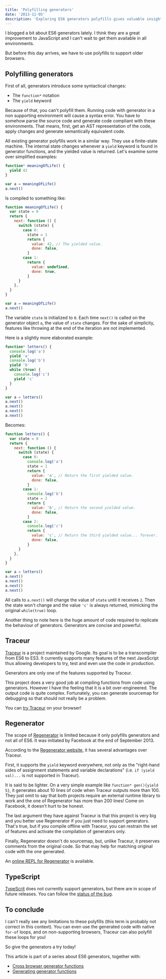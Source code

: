 ```yaml
---
title: 'Polyfilling generators'
date: '2013-11-05'
description: 'Exploring ES6 generators polyfills gives valuable insights about the internal mechanisms used by them.'
---
```


I blogged a bit about ES6 generators lately. I think they are a great improvement to JavaScript and I can't wait to get them available in all environments.

But before this day arrives, we have to use polyfills to support older browsers.

## Polyfilling generators

First of all, generators introduce some syntactical changes:

- The `function*` notation
- The `yield` keyword

Because of that, you can't polyfill them. Running code with generator in a non supporting environment will cause a syntax error. You have to somehow parse the source code and generate code compliant with these environments. That means, first, get an AST representation of the code, apply changes and generate semantically equivalent code.

All existing generator polyfills work in a similar way. They use a finite-state machine. The internal state changes whenever a `yield` keyword is found in generator functions, and the yielded value is returned. Let's examine some over simplified examples:

```javascript
function* meaningOfLife() {
  yield 42
}

var a = meaningOfLife()
a.next()
```

Is compiled to something like:

```javascript
function meaningOfLife() {
  var state = 0
  return {
    next: function () {
      switch (state) {
        case 0:
          state = 1
          return {
            value: 42, // The yielded value.
            done: false,
          }
        case 1:
          return {
            value: undefined,
            done: true,
          }
      }
    },
  }
}

var a = meaningOfLife()
a.next()
```

The variable `state` is initialized to `0`. Each time `next()` is called on the generator object `a`, the value of `state` changes. For the sake of simplicity, features like throwing at the end of the iteration are not implemented.

Here is a slightly more elaborated example:

```javascript
function* letters() {
  console.log('a')
  yield 'a'
  console.log('b')
  yield 'b'
  while (true) {
    console.log('c')
    yield 'c'
  }
}

var a = letters()
a.next()
a.next()
a.next()
a.next()
```

Becomes:

```javascript
function letters() {
  var state = 0
  return {
    next: function () {
      switch (state) {
        case 0:
          console.log('a')
          state = 1
          return {
            value: 'a', // Return the first yielded value.
            done: false,
          }
        case 1:
          console.log('b')
          state = 2
          return {
            value: 'b', // Return the second yielded value.
            done: false,
          }
        case 2:
          console.log('c')
          return {
            value: 'c', // Return the third yielded value... forever.
            done: false,
          }
      }
    },
  }
}

var a = letters()
a.next()
a.next()
a.next()
a.next()
```

All calls to `a.next()` will change the value of `state` until it receives `2`. Then the state won't change and the value `'c'` is always returned, mimicking the original `while(true)` loop.

Another thing to note here is the huge amount of code required to replicate the behaviour of generators. Generators are concise and powerful.

## Traceur

[Traceur](https://github.com/google/traceur-compiler) is a project maintained by Google. Its goal is to be a transcompiler from ES6 to ES3. It currently supports many features of the next JavaScript thus allowing developers to try, test and even use the code in production.

Generators are only one of the features supported by Traceur.

This project does a very good job at compiling functions from code using generators. However I have the feeling that it is a bit over-engineered. The output code is quite complex. Fortunately, you can generate sourcemap for debugging so that should not really be a problem.

You can [try Traceur](http://traceur-compiler.googlecode.com/git/demo/repl.html#function*%20letters%28%29%20{%0A%20%20console.log%28%27a%27%29%3B%0A%20%20yield%20%27a%27%3B%0A%20%20console.log%28%27b%27%29%3B%0A%20%20yield%20%27b%27%3B%0A%20%20while%20%28true%29%20{%0A%20%20%20%20console.log%28%27c%27%29%3B%0A%20%20%20%20yield%20%27c%27%3B%0A%20%20}%0A}%0A%0Avar%20a%20%3D%20letters%28%29%3B%0Aa.next%28%29%3B%20a.next%28%29%3B%20a.next%28%29%3B%20a.next%28%29%3B) on your browser!

## Regenerator

The scope of [Regenerator](https://github.com/facebook/regenerator) is limited because it only polyfills generators and not all of ES6. It was initiated by Facebook at the end of September 2013.

According to the [Regenerator website](http://facebook.github.io/regenerator/), it has several advantages over Traceur.

First, it supports the `yield` keyword everywhere, not only as the "right-hand sides of assignment statements and variable declarations" (i.e. `if (yield val)...` is not supported in Traceur).

It is said to be lighter. On a very simple example like `function* gen(){yield 5}`, it generates about 10 lines of code when Traceur outputs more than 100. They just omit to say that both projects require an external runtime library to work and the one of Regenerator has more than 200 lines! Come on Facebook, it doesn't hurt to be honest.

The last argument they have against Traceur is that this project is very big and you better use Regenerator if you just need to support generators. That's true, but if you compile offline with Traceur, you can restrain the set of features and activate the compilation of generators only.

Finally, Regenerator doesn't do sourcemap, but, unlike Traceur, it preserves comments from the original code. So that may help for matching original code with the one generated.

An [online REPL for Regenerator](http://facebook.github.io/regenerator/) is available.

## TypeScript

[TypeScrit](http://www.typescriptlang.org/) does not currently support generators, but there are in scope of future releases. You can follow the [status of the bug](https://typescript.codeplex.com/workitem/1363).

## To conclude

I can't really see any limitations to these polyfills (this term is probably not correct in this context). You can even use the generated code with native `for-of` loops, and on non-supporting browsers, Traceur can also polyfill these loops for you!

So give the generators a try today!

This article is part of a series about ES6 generators, together with:

- [Cross browser generator functions](/posts/cross-browser-generator-functions/)
- [Generating generator functions](/posts/generating-generator-functions/)
